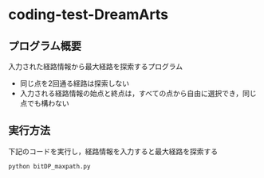 # coding-test-DreamArts

## プログラム概要
入力された経路情報から最大経路を探索するプログラム
- 同じ点を2回通る経路は探索しない
- 入力される経路情報の始点と終点は，すべての点から自由に選択でき，同じ点でも構わない

## 実行方法
下記のコードを実行し，経路情報を入力すると最大経路を探索する
```
python bitDP_maxpath.py
```
